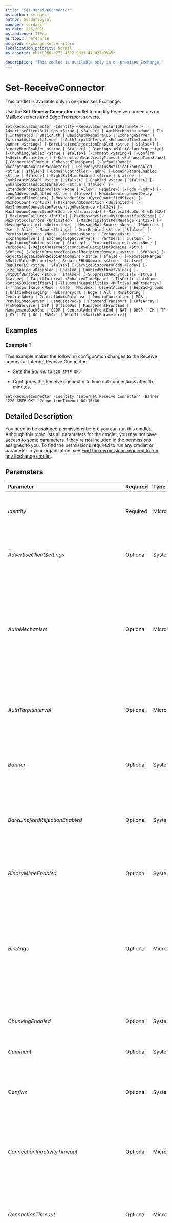 ```yaml
---
title: "Set-ReceiveConnector"
ms.author: serdars
author: SerdarSoysal
manager: serdars
ms.date: 2/6/2018
ms.audience: ITPro
ms.topic: reference
ms.prod: exchange-server-itpro
localization_priority: Normal
ms.assetid: eb7f8960-e772-4312-9d3f-47dd27d9545c

description: "This cmdlet is available only in on-premises Exchange."
---
```


# Set-ReceiveConnector

This cmdlet is available only in on-premises Exchange. 
  
Use the **Set-ReceiveConnector** cmdlet to modify Receive connectors on Mailbox servers and Edge Transport servers.
  
```
Set-ReceiveConnector -Identity <ReceiveConnectorIdParameter> [-AdvertiseClientSettings <$true | $false>] [-AuthMechanism <None | Tls | Integrated | BasicAuth | BasicAuthRequireTLS | ExchangeServer | ExternalAuthoritative>] [-AuthTarpitInterval <EnhancedTimeSpan>] [-Banner <String>] [-BareLinefeedRejectionEnabled <$true | $false>] [-BinaryMimeEnabled <$true | $false>] [-Bindings <MultiValuedProperty>] [-ChunkingEnabled <$true | $false>] [-Comment <String>] [-Confirm [<SwitchParameter>]] [-ConnectionInactivityTimeout <EnhancedTimeSpan>] [-ConnectionTimeout <EnhancedTimeSpan>] [-DefaultDomain <AcceptedDomainIdParameter>] [-DeliveryStatusNotificationEnabled <$true | $false>] [-DomainController <Fqdn>] [-DomainSecureEnabled <$true | $false>] [-EightBitMimeEnabled <$true | $false>] [-EnableAuthGSSAPI <$true | $false>] [-Enabled <$true | $false>] [-EnhancedStatusCodesEnabled <$true | $false>] [-ExtendedProtectionPolicy <None | Allow | Require>] [-Fqdn <Fqdn>] [-LongAddressesEnabled <$true | $false>] [-MaxAcknowledgementDelay <EnhancedTimeSpan>] [-MaxHeaderSize <ByteQuantifiedSize>] [-MaxHopCount <Int32>] [-MaxInboundConnection <Unlimited>] [-MaxInboundConnectionPercentagePerSource <Int32>] [-MaxInboundConnectionPerSource <Unlimited>] [-MaxLocalHopCount <Int32>] [-MaxLogonFailures <Int32>] [-MaxMessageSize <ByteQuantifiedSize>] [-MaxProtocolErrors <Unlimited>] [-MaxRecipientsPerMessage <Int32>] [-MessageRateLimit <Unlimited>] [-MessageRateSource <None | IPAddress | User | All>] [-Name <String>] [-OrarEnabled <$true | $false>] [-PermissionGroups <None | AnonymousUsers | ExchangeUsers | ExchangeServers | ExchangeLegacyServers | Partners | Custom>] [-PipeliningEnabled <$true | $false>] [-ProtocolLoggingLevel <None | Verbose>] [-RejectReservedSecondLevelRecipientDomains <$true | $false>] [-RejectReservedTopLevelRecipientDomains <$true | $false>] [-RejectSingleLabelRecipientDomains <$true | $false>] [-RemoteIPRanges <MultiValuedProperty>] [-RequireEHLODomain <$true | $false>] [-RequireTLS <$true | $false>] [-ServiceDiscoveryFqdn <Fqdn>] [-SizeEnabled <Disabled | Enabled | EnabledWithoutValue>] [-SmtpUtf8Enabled <$true | $false>] [-SuppressXAnonymousTls <$true | $false>] [-TarpitInterval <EnhancedTimeSpan>] [-TlsCertificateName <SmtpX509Identifier>] [-TlsDomainCapabilities <MultiValuedProperty>] [-TransportRole <None | Cafe | Mailbox | ClientAccess | EopBackground | UnifiedMessaging | HubTransport | Edge | All | Monitoring | CentralAdmin | CentralAdminDatabase | DomainController | MDB | ProvisionedServer | LanguagePacks | FrontendTransport | CafeArray | FfoWebService | OSP | OfficeDns | ManagementFrontEnd | ManagementBackEnd | SCOM | CentralAdminFrontEnd | NAT | DHCP | CM | TF | CY | TC | OC | PAVC>] [-WhatIf [<SwitchParameter>]]

```

## Examples
<a name="Examples"> </a>

### Example 1

This example makes the following configuration changes to the Receive connector Internet Receive Connector:
  
- Sets the _Banner_ to `220 SMTP OK`.
    
- Configures the Receive connector to time out connections after 15 minutes.
    
```
Set-ReceiveConnector -Identity "Internet Receive Connector" -Banner "220 SMTP OK" -ConnectionTimeout 00:15:00
```

## Detailed Description
<a name="DetailedDescription"> </a>

You need to be assigned permissions before you can run this cmdlet. Although this topic lists all parameters for the cmdlet, you may not have access to some parameters if they're not included in the permissions assigned to you. To find the permissions required to run any cmdlet or parameter in your organization, see [Find the permissions required to run any Exchange cmdlet](https://technet.microsoft.com/library/mt432940.aspx).
  
## Parameters
<a name="DetailedDescription"> </a>

|**Parameter**|**Required**|**Type**|**Description**|
|:-----|:-----|:-----|:-----|
| _Identity_ <br/> |Required  <br/> |Microsoft.Exchange.Configuration.Tasks.ReceiveConnectorIdParameter  <br/> | The _Identity_ parameter specifies the Receive connector that you want to modify. You can use any value that uniquely identifies the Receive connector. For example: <br/>  Name <br/>  Distinguished name (DN) <br/>  GUID <br/> _\<ServerName\>_\ _\<Name\>_ <br/> |
| _AdvertiseClientSettings_ <br/> |Optional  <br/> |System.Boolean  <br/> | The _AdvertiseClientSettings_ parameter specifies whether the SMTP server name, port number, and authentication settings for the Receive connector are displayed to users in the options of Outlook on the web. Valid values are: <br/>  `$true`: The SMTP values are displayed in Outlook on the web. Typically, you would only use this setting for a Receive connector with the usage type  `Client` (authenticated SMTP connections on TCP port 587 for POP3 and IMAP4 clients). <br/>  `$false`: The SMTP values are displayed in Outlook on the web. This is the default value.  <br/> |
| _AuthMechanism_ <br/> |Optional  <br/> |Microsoft.Exchange.Data.Directory.SystemConfiguration.AuthMechanisms  <br/> | The _AuthMechanism_ parameter specifies the advertised and accepted authentication mechanisms for the Receive connector. Valid values are: <br/>  `None` <br/>  `Tls` <br/>  `Integrated` <br/>  `BasicAuth` <br/>  `BasicAuthRequireTLS` <br/>  `ExchangeServer` <br/>  `ExternalAuthoritative` <br/>  You can specify multiple values separated by commas, but some values have dependencies and exclusions: <br/>  You can only use the value `None` by itself. <br/>  The value `BasicAuthRequireTLS` also requires the values `BasicAuth` and `Tls`.  <br/>  The only other value that you can use with `ExternalAuthoritative` is `Tls`.  <br/>  The value `Tls` is required when the value of the _RequireTLS_ parameter is `$true`.  <br/>  The value `ExternalAuthoritative`, requires you to set the value of the _PermissionGroups_ parameter to `ExchangeServers`.  <br/> |
| _AuthTarpitInterval_ <br/> |Optional  <br/> |Microsoft.Exchange.Data.EnhancedTimeSpan  <br/> |The _AuthTarpitInterval_ parameter specifies the period of time to delay responses to failed authentication attempts from remote servers that may be abusing the connection. The default value is 5 seconds. <br/> To specify a value, enter it as a time span:  `dd.hh:mm:ss` where `dd` = days, `hh` = hours, `mm` = minutes, and `ss` = seconds. <br/> When you set the value to  `00:00:00`, you disable the authentication tarpit interval. Setting the value to more than a few seconds can cause timeouts and mail flow issues.  <br/> You can configure the delay for other SMTP failure responses by using the _TarpitInterval_ parameter. <br/> |
| _Banner_ <br/> |Optional  <br/> |System.String  <br/> |The _Banner_ parameter specifies a custom SMTP 220 banner that's displayed to remote messaging servers that connect to the Receive connector. When you specify a value, enclose the value in quotation marks, and start the value with `220` (the default "Service ready" SMTP response code). <br/>  The default value of this parameter is blank ( `$null`), which uses the following SMTP banner:  <br/>  `220 <Servername> Microsoft ESMTP MAIL service ready at <RegionalDay-Date-24HourTimeFormat><RegionalTimeZoneOffset>` <br/> |
| _BareLinefeedRejectionEnabled_ <br/> |Optional  <br/> |System.Boolean  <br/> | The _BareLinefeedRejectionEnabled_ parameter specifies whether this Receive connector rejects messages that contain line feed (LF) characters without immediately preceding carriage return characters (CR) in the SMTP `DATA` stream. This condition is known asbare line feeds. Valid values are:  <br/>  `$true`: Messages that contain bare line feeds are rejected.  <br/>  `$false`: Messages that contain bare line feeds aren't rejected. This is the default value.  <br/>  Although message that contain bare line feeds might be delivered successfully, these messages don't follow SMTP protocol standards, and might cause problems on messaging servers <br/> |
| _BinaryMimeEnabled_ <br/> |Optional  <br/> |System.Boolean  <br/> | The _BinaryMimeEnabled_ parameter specifies whether the `BINARYMIME` Extended SMTP extension is enabled or disabled on the Receive connector. Valid values are: <br/>  `$true`:  `BINARYMIME` is enabled and is advertised in the EHLO response. This setting requires that the _ChunkingEnabled_ parameter is also set to the value `$true`. This is the default value.  <br/>  `$false`:  `BINARYMIME` is disabled and isn't advertised in the EHLO response. <br/>  The binary MIME extension is defined in RFC 3030. <br/> |
| _Bindings_ <br/> |Optional  <br/> |Microsoft.Exchange.Data.MultiValuedProperty  <br/> | The _Bindings_ parameter specifies the local IP address and TCP port number that's used by the Receive connector. This parameter uses the syntax `"<IPv4 Address>:<TCP Port>","<IPv6 Address>:<TCP Port>"`. You can specify an IPv4 address and port, and IPv6 address and port, or both. The IP address values  `0.0.0.0` or `[::]:` indicate that the Receive connector uses all available local IPv4 or all IPv6 addresses. <br/> > [!NOTE]>  You need to specify a valid local IP address from the network adapters of the Exchange server. If you specify an invalid local IP address, the Microsoft Exchange Transport service might fail to start when the service is restarted.           The values for this parameter must satisfy one of the following uniqueness requirements: <br/>  The combination of IP address and TCP port doesn't conflict with the IP address and TCP port that's used on another Receive connector on the server. <br/>  You use an existing combination of IP address and TCP port that's configured on another Receive connector on the server, but you restrict the remote IP addresses by using the _RemoteIPRanges_ parameter. When you create a Receive connector, you can only use the _RemoteIPRanges_ and _Bindings_ parameters together with the _Custom_ or _Partner_ switches (or the _Usage_ parameter with the values `Custom` or `Partner`.  <br/> |
| _ChunkingEnabled_ <br/> |Optional  <br/> |System.Boolean  <br/> | The _ChunkingEnabled_ parameter specifies whether the `CHUNKING` Extended SMTP extension is enabled or disabled on the Receive connector. Valid values are: <br/>  `$true`:  `CHUNKING` is enabled and is advertised in the EHLO response. This is the default value. <br/>  `$false`:  `CHUNKING` is disabled and isn't advertised in the EHLO response. <br/>  Chunking is defined in RFC 3030. <br/> |
| _Comment_ <br/> |Optional  <br/> |System.String  <br/> |The _Comment_ parameter specifies an optional comment. If you specify a value that contains spaces, enclose the value in quotation marks ("), for example: `"This is an admin note"`.  <br/> |
| _Confirm_ <br/> |Optional  <br/> |System.Management.Automation.SwitchParameter  <br/> | The _Confirm_ switch specifies whether to show or hide the confirmation prompt. How this switch affects the cmdlet depends on if the cmdlet requires confirmation before proceeding. <br/>  Destructive cmdlets (for example, **Remove-\*** cmdlets) have a built-in pause that forces you to acknowledge the command before proceeding. For these cmdlets, you can skip the confirmation prompt by using this exact syntax: `-Confirm:$false`.  <br/>  Most other cmdlets (for example, **New-\*** and **Set-\*** cmdlets) don't have a built-in pause. For these cmdlets, specifying the _Confirm_ switch without a value introduces a pause that forces you acknowledge the command before proceeding. <br/> |
| _ConnectionInactivityTimeout_ <br/> |Optional  <br/> |Microsoft.Exchange.Data.EnhancedTimeSpan  <br/> |The _ConnectionInactivityTimeout_ parameter specifies the maximum amount of idle time before a connection to the Receive connector is closed. <br/> To specify a value, enter it as a time span:  `dd.hh:mm:ss` where `dd` = days, `hh` = hours, `mm` = minutes, and `ss` = seconds. <br/> A valid value for this parameter is  `00:00:01` (one second) to `1.00:00:00` (one day). <br/>  The default value for Receive connectors on Mailbox servers is `00:05:00` (5 minutes). The default value for Receive connectors on Edge Transport servers is `00:01:00` (1 minute). <br/> The value of this parameter must be less than the value of the _ConnectionTimeout_ parameter. <br/> |
| _ConnectionTimeout_ <br/> |Optional  <br/> |Microsoft.Exchange.Data.EnhancedTimeSpan  <br/> |The _ConnectionTimeout_ parameter specifies the maximum time that the connection to the Receive connector can remain open, even if the connection is actively transmitting data. <br/> To specify a value, enter it as a time span:  `dd.hh:mm:ss` where `dd` = days, `hh` = hours, `mm` = minutes, and `ss` = seconds. <br/> A valid value for this parameter is  `00:00:01` (one second) to `1.00:00:00` (one day). <br/>  The default value for Receive connectors on Mailbox servers is `00:10:00` (10 minutes). The default value for Receive connectors on Edge Transport servers is `00:05:00` (5 minutes). <br/> The value of this parameter must be greater than the value of the _ConnectionInactivityTimeout_ parameter. <br/> |
| _DefaultDomain_ <br/> |Optional  <br/> |Microsoft.Exchange.Configuration.Tasks.AcceptedDomainIdParameter  <br/> | The _DefaultDomain_ parameter specifies the default accepted domain to use for the Exchange organization. You can use any value that uniquely identifies the accepted domain. For example: <br/>  Name <br/>  Distinguished name (DN) <br/>  GUID <br/>  Although you can configure any accepted domain as the default domain, you typically specify an authoritative domain. The default domain is used by: <br/>  The external postmaster address: postmaster@ _\<default domain\>_.  <br/>  Encapsulated non-SMTP email addresses (Internet Mail Connector Encapsulated Address or IMCEA encapsulation). <br/>  The primary address for all recipients in the default email address policy. If you configure another accepted domain as the default domain, the default email address policy isn't automatically updated. <br/> |
| _DeliveryStatusNotificationEnabled_ <br/> |Optional  <br/> |System.Boolean  <br/> | The _DeliveryStatusNotificationEnabled_ parameter specifies whether the `DSN` (delivery status notification) Extended SMTP extension is enabled or disabled on the Receive connector. Valid values are: <br/>  `$true`:  `DSN` is enabled and is advertised in the EHLO response. This is the default value. <br/>  `$false`:  `DSN` is disabled and isn't advertised in the EHLO response. <br/>  Delivery status notifications are defined in RFC 3461. <br/> |
| _DomainController_ <br/> |Optional  <br/> |Microsoft.Exchange.Data.Fqdn  <br/> |The _DomainController_ parameter specifies the domain controller that's used by this cmdlet to read data from or write data to Active Directory. You identify the domain controller by its fully qualified domain name (FQDN). For example, `dc01.contoso.com`.  <br/> The _DomainController_ parameter isn't supported on Edge Transport servers. An Edge Transport server uses the local instance of Active Directory Lightweight Directory Services (AD LDS) to read and write data. <br/> |
| _DomainSecureEnabled_ <br/> |Optional  <br/> |System.Boolean  <br/> | The _DomainSecureEnabled_ parameter specifies whether to enable or disable mutual Transport Layer Security (TLS) authentication (also known as Domain Secure) for the domains that are serviced by the Receive connector. Valid values are: <br/>  `$true`: Mutual TLS authentication is enabled.  <br/>  `$false`: Mutual TLS authentication is disabled.  <br/>  Note that setting this parameter to the value `$true` is only part of the requirements for enabling mutual TLS authentication: <br/>  The _AuthMechanism_ parameter must contain the value `Tls`, and can't contain the value  `ExternalAuthoritative`.  <br/>  The domain that's used for mutual TLS authentication must be configured in the following locations: <br/>  The _TLSReceiveDomainSecureList_ parameter on the **Set-TransportConfig** cmdlet. <br/>  The _AddressSpaces_ parameter on the **Set-SendConnector** cmdlet for the corresponding Send connector. <br/>  The _TLSSendDomainSecureList_ parameter on the **Set-TransportConfig** cmdlet. <br/> |
| _EightBitMimeEnabled_ <br/> |Optional  <br/> |System.Boolean  <br/> | The _EightBitMimeEnabled_ parameter specifies whether the `8BITMIME` Extended SMTP extension is enabled or disabled on the Receive connector. Valid values are: <br/>  `$true`:  `8BITMIME` is enabled and is advertised in the EHLO response. This is the default value. <br/>  `$false`:  `8BITMIME` is disabled and isn't advertised in the EHLO response. <br/>  8-bit data transmission is defined in RFC 6152. <br/> |
| _EnableAuthGSSAPI_ <br/> |Optional  <br/> |System.Boolean  <br/> | The _EnableAuthGSSAPI_ parameter enables or disables Kerberos when Integrated Windows authentication is available on the Receive connector (the _AuthMechanism_ parameter contains the value `Integrated`). Valid values are:  <br/>  `$true`: Kerberos is enabled. The Extended SMTP keyword  `AUTH GSSAPI NTLM` is advertised in the EHLO response. Clients can use Kerberos or NTLM for Integrated Windows authentication. <br/>  `$false`: Kerberos is disabled. The Extended SMTP keyword  `AUTH NTLM` is advertised in the EHLO response. Clients can only use NTLM for Integrated Windows authentication. <br/>  The Generic Security Services application programming interface (GSSAPI) is an IETF standard for accessing security services. <br/> |
| _Enabled_ <br/> |Optional  <br/> |System.Boolean  <br/> | The _Enabled_ parameter specifies whether to enable or disable the Receive connector. Valid values are: <br/>  `$true`: The Receive connector is enabled. This is the default value.  <br/>  `$false`: The Receive connector is disabled.  <br/> |
| _EnhancedStatusCodesEnabled_ <br/> |Optional  <br/> |System.Boolean  <br/> | The _EnhancedStatusCodesEnabled_ parameter specifies whether the `ENHANCEDSTATUSCODES` Extended SMTP extension is enabled or disabled on the Receive connector. Valid values are: <br/>  `$true`:  `ENHANCEDSTATUSCODES` is enabled and is advertised in the EHLO response. This is the default value. <br/>  `$false`:  `ENHANCEDSTATUSCODES` is disabled and isn't advertised in the EHLO response. <br/>  Enhanced status codes are defined in RFC 2034. <br/> |
| _ExtendedProtectionPolicy_ <br/> |Optional  <br/> |Microsoft.Exchange.Data.Directory.SystemConfiguration.ExtendedProtectionPolicySetting  <br/> | The _ExtendedProtectionPolicy_ parameter specifies how you want to use Extended Protection for Authentication on the Receive connector.Valid values are: <br/>  `None`: Extended Protection for Authentication won't be used. This is the default value.  <br/>  `Allow`: Extended Protection for Authentication will be used only if the connecting host supports it. Otherwise, the connections will be established without Extended Protection for Authentication.  <br/>  `Require`: Extended Protection for Authentication will be required for all incoming connections to this Receive connector. If the connecting host doesn't support Extended Protection for Authentication, the connection will be rejected.  <br/>  Extended Protection for Authentication enhances the protection and handling of credentials when authenticating network connections using Integrated Windows authentication. Integrated Windows authentication is also known as NTLM. We strongly recommend that you use Extended Protection for Authentication if you are using Integrated Windows authentication. <br/> |
| _Fqdn_ <br/> |Optional  <br/> |Microsoft.Exchange.Data.Fqdn  <br/> | The _Fqdn_ parameter specifies the destination FQDN that's shown to connected messaging servers. This value is used in the following locations: <br/>  In the default SMTP banner of the Receive connector <br/>  In the EHLO/HELO response of the Receive connector <br/>  In the most recent `Received` header field in the incoming message when the message enters the Transport service on a Mailbox server or an Edge server <br/>  During TLS authentication <br/>  The default value is the FQDN of theExchange server that contains the Receive connector (for example `edge01.contoso.com`). You can specify a different FQDN (for example,  `mail.contoso.com`).  <br/> > [!NOTE]>  Don't modify this value on the default Receive connector named Default < _Server Name_> on Mailbox servers. If you have multiple Mailbox servers in your organization, internal mail flow between Mailbox servers fails if you change the FQDN value on this Receive connector.           |
| _LongAddressesEnabled_ <br/> |Optional  <br/> |System.Boolean  <br/> | The _LongAddressesEnabled_ parameter specifies whether the Receive connector accepts long X.400 email addresses. The X.400 email addresses are encapsulated in SMTP email addresses by using the Internet Mail Connector Encapsulated Address (IMCEA) encapsulation method. Valid values are: <br/>  `$true`: X.400 email addresses can be up to 1,860 characters long after IMCEA encapsulation.  <br/>  `$false`: The maximum length of a complete SMTP email address is 571 characters. This is the default value.  <br/>  When you set this parameter to the value `$true` the following changes are made to the Receive connector: <br/>  The `XLONGADDR` Extended SMTP extension is enabled and is advertised in the EHLO response. <br/>  The accepted line length of an SMTP session is increased to 8,000 characters. <br/>  Valid long addresses are accepted by the `MAIL FROM` and `RCPT TO` SMTP commands. <br/>  You can only configure this parameter on Receive connectors in the Transport service on Mailbox servers. <br/> |
| _MaxAcknowledgementDelay_ <br/> |Optional  <br/> |Microsoft.Exchange.Data.EnhancedTimeSpan  <br/> |This parameter isn't used by Microsoft Exchange Server 2016. It's only used by Microsoft Exchange 2010 servers in a coexistence environment.  <br/> The _MaxAcknowledgementDelay_ parameter specifies the period the transport server delays acknowledgement when receiving messages from a host that doesn't support shadow redundancy. When receiving messages from a host that doesn't support shadow redundancy, a Microsoft Exchange Server 2010 transport server delays issuing an acknowledgement until it verifies that the message has been successfully delivered to all recipients. However, if it takes too long to verify successful delivery, the transport server times out and issues an acknowledgement anyway. The default value is 30 seconds. <br/> To specify a value, enter it as a time span:  `dd.hh:mm:ss` where `dd` = days, `hh` = hours, `mm` = minutes, and `ss` = seconds. <br/> |
| _MaxHeaderSize_ <br/> |Optional  <br/> |Microsoft.Exchange.Data.ByteQuantifiedSize  <br/> | The _MaxHeaderSize_ parameter specifies the maximum size of the SMTP message header before the Receive connector closes the connection. The default value is 256 kilobytes (262144 bytes). <br/>  When you enter a value, qualify the value with one of the following units: <br/>  `B` (bytes) <br/>  `KB` (kilobytes) <br/>  `MB` (megabytes) <br/>  `GB` (gigabytes) <br/>  `TB` (terabytes) <br/>  Unqualified values are typically treated as bytes, but small values may be rounded up to the nearest kilobyte. <br/>  A valid value is from 1 to 2147483647 bytes. <br/> |
| _MaxHopCount_ <br/> |Optional  <br/> |System.Int32  <br/> |The _MaxHopCount_ parameter specifies the maximum number of hops that a message can take before the message is rejected by the Receive connector. The maximum number of hops is determined by the number of `Received` header fields that exist in a submitted message. <br/> A valid value is from 1 to 500. The default value is 30.  <br/> |
| _MaxInboundConnection_ <br/> |Optional  <br/> |Microsoft.Exchange.Data.Unlimited  <br/> |The _MaxInboundConnection_ parameter specifies the maximum number of inbound connections that this Receive connector serves at the same time. <br/> A valid value is from 1 to 2147483647, or the value  `unlimited`. The default value is 5000.  <br/>  To disable the inbound connection limit on a Receive connector, enter a value of `unlimited`.  <br/> |
| _MaxInboundConnectionPercentagePerSource_ <br/> |Optional  <br/> |System.Int32  <br/> |The _MaxInboundConnectionPercentagePerSource_ parameter specifies the maximum number of connections that a Receive connector serves at the same time from a single IP address, expressed as the percentage of available remaining connections on a Receive connector. <br/> A valid value is from 1 to 100 without the percent sign (%). The default value is 2 percent.  <br/> |
| _MaxInboundConnectionPerSource_ <br/> |Optional  <br/> |Microsoft.Exchange.Data.Unlimited  <br/> |The _MaxInboundConnectionPerSource_ parameter specifies the maximum number of connections that this Receive connector serves at the same time from a single IP address. <br/> A valid value is from 1 to 10000, or the value  `unlimited`. The default value is 20.  <br/>  To disable the inbound connection per source limit on a Receive connector, enter a value of `unlimited`.  <br/> |
| _MaxLocalHopCount_ <br/> |Optional  <br/> |System.Int32  <br/> |The _MaxLocalHopCount_ parameter specifies the maximum number of local hops that a message can take before the message is rejected by the Receive connector. The maximum number of local hops is determined by the number of `Received` headers with local server addresses in a submitted message. <br/> A valid value is from 0 to 50. The default value is 8.  <br/> When you specify the value 0, the message is never rejected based on the number of local hops.  <br/> |
| _MaxLogonFailures_ <br/> |Optional  <br/> |System.Int32  <br/> |The _MaxLogonFailures_ parameter specifies the number of logon failures that the Receive connector retries before it closes the connection. <br/> A valid value is from 0 to 10. The default value is 3.  <br/>  When you specify the value 0, the connection is never closed because of logon failures. <br/> |
| _MaxMessageSize_ <br/> |Optional  <br/> |Microsoft.Exchange.Data.ByteQuantifiedSize  <br/> | The _MaxMessageSize_ parameter specifies the maximum size of a message that's allowed through the Receive connector. The default value is 36 MB, which results in a realistic maximum message size of 25 MB. <br/>  When you enter a value, qualify the value with one of the following units: <br/>  `B` (bytes) <br/>  `KB` (kilobytes) <br/>  `MB` (megabytes) <br/>  `GB` (gigabytes) <br/>  `TB` (terabytes) <br/>  Unqualified values are typically treated as bytes, but small values may be rounded up to the nearest kilobyte. <br/>  A valid value for this parameter is from 65536 to 2147483647 bytes. <br/>  For any message size limit, you need to set a value that's larger than the actual size you want enforced. This accounts for the Base64 encoding of attachments and other binary data. Base64 encoding increases the size of the message by approximately 33%, so the value you specify should be approximately 33% larger than the actual message size you want enforced. For example, if you specify a maximum message size value of 64 MB, you can expect a realistic maximum message size of approximately 48 MB. <br/> |
| _MaxProtocolErrors_ <br/> |Optional  <br/> |Microsoft.Exchange.Data.Unlimited  <br/> |The _MaxProtocolErrors_ parameter specifies the maximum number of SMTP protocol errors that the Receive connector accepts before closing the connection. <br/> A valid value is from 0 to 2147483647, or the value  `unlimited`. The default value is 5.  <br/>  When you specify the value `unlimited`, a connection is never closed because of protocol errors.  <br/> |
| _MaxRecipientsPerMessage_ <br/> |Optional  <br/> |System.Int32  <br/> |The _MaxRecipientsPerMessage_ parameter specifies the maximum number of recipients per message that the Receive connector accepts before closing the connection. <br/> A valid value is from 1 to 512000. The default value is 200.  <br/> |
| _MessageRateLimit_ <br/> |Optional  <br/> |Microsoft.Exchange.Data.Unlimited  <br/> |The _MessageRateLimit_ parameter specifies the maximum number of messages that can be sent by a single client IP address per minute. <br/> A valid value is from 1 to 2147483647, or the value  `unlimited`.  <br/>  To remove the message rate limit on a Receive connector, enter a value of `unlimited`.  <br/> The default value for Receive connectors on Mailbox servers is  `unlimited`. The default value for Receive connectors on an Edge Transport servers is 600.  <br/> |
| _MessageRateSource_ <br/> |Optional  <br/> |Microsoft.Exchange.Data.Directory.SystemConfiguration.MessageRateSourceFlags  <br/> | The _MessageRateSource_ parameter specifies how the message submission rate is calculated. Valid values are: <br/>  `None`: No message submission rate is calculated.  <br/>  `IPAddress`: The message submission rate is calculated for sending hosts.  <br/>  `User`: The message submission rate is calculated for sending users (specified with the  `MAIL FROM` SMTP command). <br/>  `All`: The message submission rate is calculated for both the sending users and sending hosts.  <br/> |
| _Name_ <br/> |Optional  <br/> |System.String  <br/> |The _Name_ parameter specifies the unique name for the Receive connector. The maximum length is 64 characters. If the value contains spaces, enclose the value in quotation marks. <br/> |
| _OrarEnabled_ <br/> |Optional  <br/> |System.Boolean  <br/> | The _OrarEnabled_ parameter enables or disables Originator Requested Alternate Recipient (ORAR) on the Receive connector. Valid values are: <br/>  `$true`: ORAR is enabled and is advertised in the  `XORAR` keyword in the EHLO response. The actual ORAR information is transmitted in the `RCPT TO` SMTP command. <br/>  `$false`: ORAR is disabled and is isn't advertised in the EHLO response. This is the default value.  <br/>  If the email address specified in the ORAR information is a long X.400 email address, you need to set the _LongAddressesEnabled_ parameter to the value `$true`.  <br/> |
| _PermissionGroups_ <br/> |Optional  <br/> |Microsoft.Exchange.Data.PermissionGroups  <br/> | The _PermissionGroups_ parameter specifies the well-known security principals who are authorized to use the Receive connector, and the permissions that are assigned to them. Valid values are: <br/>  `None` <br/>  `AnonymousUsers` <br/>  `ExchangeUsers` <br/>  `ExchangeServers` <br/>  `ExchangeLegacyServers` <br/>  `Partners` <br/>  `Custom` <br/>  The default permission groups that are assigned to a Receive connector depend on the connector usage type parameter that was used when the connector was created ( _Client_, _Internal_, _Internet_, _Partner_, or _Usage_).  <br/>  When you use the value `Custom`, you need to configure individual permissions by using the **Add-ADPermission** cmdlet. <br/>  For more information about the default permissions and security principals for permission groups, see[Receive connector permission groups](https://technet.microsoft.com/library/17751a60-39fe-433f-84d2-bfc14ff4ba51.aspx#PermissionGroups).  <br/> |
| _PipeliningEnabled_ <br/> |Optional  <br/> |System.Boolean  <br/> | The _PipeliningEnabled_ parameter specifies whether the `PIPELINING` Extended SMTP extension is enabled or disabled on the Receive connector. Valid values are: <br/>  `$true`:  `PIPELINING` is enabled and is advertised in the EHLO response. This is the default value. <br/>  `$false`:  `PIPELINING` is disabled and isn't advertised in the EHLO response. <br/>  Pipelining is defined in RFC 2920. <br/> |
| _ProtocolLoggingLevel_ <br/> |Optional  <br/> |Microsoft.Exchange.Data.ProtocolLoggingLevel  <br/> | The _ProtocolLoggingLevel_ parameter specifies whether to enable or disable protocol logging for the Receive connector. Valid values are: <br/>  `None`: Protocol logging is disabled on the Receive connector. This is the default value.  <br/>  `Verbose`: Protocol logging is enabled on the Receive connector.  <br/>  For more information about protocol logging, see[Protocol Logging](https://technet.microsoft.com/library/40da446b-bcc3-4a97-ace7-a54f6ddebd79.aspx).  <br/> |
| _RejectReservedSecondLevelRecipientDomains_ <br/> |Optional  <br/> |System.Boolean  <br/> | The _RejectReservedSecondLevelRecipientDomains_parameter specifies whether to reject connections that contain recipients in reserved second-level domains as specified in RFC 2606 (example.com, example.net, or example.org). Valid value are:  <br/>  `$true`: **RCPT TO** commands that contain reserved second-level domains are rejected. <br/>  `$false`: **RCPT TO** commands that contain reserved second-level domains aren't rejected. This is the default value. <br/> |
| _RejectReservedTopLevelRecipientDomains_ <br/> |Optional  <br/> |System.Boolean  <br/> | The _RejectReservedTopLevelRecipientDomains_parameter specifies whether to reject connections that contain recipients in reserved top-level domains (TLDs) as specified in RFC 2606 (.test, .example, .invalid, or .localhost). Valid value are:  <br/>  `$true`: **RCPT TO** commands that contain reserved TLDs are rejected. <br/>  `$false`: **RCPT TO** commands that contain reserved TLDs aren't rejected. This is the default value. <br/> |
| _RejectSingleLabelRecipientDomains_ <br/> |Optional  <br/> |System.Boolean  <br/> | The _RejectSingleLabelRecipientDomains_parameter specifies whether to reject connections that contain recipients in single-label domains (for example, chris@contoso instead of chris@contoso.com). Valid values are:  <br/>  `$true`: **RCPT TO** commands that contain single-label domains are rejected. <br/>  `$false`: **RCPT TO** commands that contain single-label domains aren't rejected. This is the default value. <br/> |
| _RemoteIPRanges_ <br/> |Optional  <br/> |Microsoft.Exchange.Data.MultiValuedProperty  <br/> | The _RemoteIPRanges_ parameter specifies the remote IP addresses that the Receive connector accepts messages from. Valid values are: <br/> **Single IP address**: For example,  `192.168.1.1` or `fe80::39bd:88f7:6969:d223%11`.  <br/> **IP address range**: For example,  `192.168.1.1-192.168.1.254`.  <br/> **Classless Inter-Domain Routing (CIDR) IP**: For example,  `192.168.1.1/24` or `2001:0DB8::CD3/60`.  <br/>  You can specify multiple value separated by commas ( `"<value1>","<value2>"...`).  <br/>  Multiple Receive connectors on the same server can have overlapping remote IP address ranges as long as one IP address range is completely overlapped by another. For example, you can configure the following remote IP address ranges on different Receive connectors on the same server: <br/>  `0.0.0.0` <br/>  `192.168.1.1/24` <br/>  `192.168.1.10` <br/>  When remote IP address ranges overlap, the Receive connector with the most specific match to the IP address of the connecting server is used. <br/> |
| _RequireEHLODomain_ <br/> |Optional  <br/> |System.Boolean  <br/> | The _RequireEHLODomain_ parameter specifies whether the client must provide a domain name in the EHLO handshake after the SMTP connection is established. Valid values are: <br/>  `$true`: The client must provide a domain name in the EHLO handshake. If it doesn't, the SMTP connection is closed.  <br/>  `$false`: The client isn't required to provide a domain name in the EHLO handshake. This is the default value.  <br/> |
| _RequireTLS_ <br/> |Optional  <br/> |System.Boolean  <br/> | The _RequireTLS_ parameter specifies whether to require TLS transmission for inbound messages on the Receive connector. Valid values are: <br/>  `$true`: Inbound messages on the Receive connector require TLS transmission.  <br/>  `$false`: Inbound messages on the Receive connector don't require TLS transmission. This is the default value.  <br/> |
| _ServiceDiscoveryFqdn_ <br/> |Optional  <br/> |Microsoft.Exchange.Data.Fqdn  <br/> |The _ServiceDiscoveryFqdn_ parameter specifies the service discovery fully-qualified domain name (FQDN). for the Receive connector. <br/> |
| _SizeEnabled_ <br/> |Optional  <br/> |Microsoft.Exchange.Data.SizeMode  <br/> | The _SizeEnabled_ parameter specifies how the `SIZE` Extended SMTP extension is used on the Receive connector. Valid values are: <br/>  `Enabled`:  `SIZE` is enabled and is advertised in the EHLO response along with the value of the _MaxMessageSize_ parameter. If the size of the inbound message exceeds the specified value, the Receive connector closes the connection with an error code. This is the default value. <br/>  `Disabled`:  `SIZE` is disabled and isn't advertised in the EHLO response. <br/>  `EnabledwithoutValue`:  `SIZE` is enabled and is advertised in the EHLO response, but the value of the _MaxMessageSize_ parameter isn't disclosed in the EHLO response. This setting allows messages to bypass message size checks for authenticated connections between Mailbox servers. <br/>  `SIZE` is defined in RFC 1870. <br/> |
| _SmtpUtf8Enabled_ <br/> |Optional  <br/> |System.Boolean  <br/> |This parameter is reserved for internal Microsoft use.  <br/> |
| _SuppressXAnonymousTls_ <br/> |Optional  <br/> |System.Boolean  <br/> | The _SuppressXAnonymousTls_ parameter specifies whether the `X-ANONYMOUSTLS` Extended SMTP extension is enabled or disabled on the Receive connector. Valid values are: <br/>  `$true`:  `X-ANONYMOUSTLS` is disabled and isn't advertised in the EHLO response. This setting also requires that you set the _UseDownGradedExchangeServerAuth_ parameter to the value `$true` on the **Set-TransportService** cmdlet on the server. <br/>  `$false`:  `X-ANONYMOUSTLS` is enabled and is advertised in the EHLO response. This is the default value. <br/>  The `X-ANONYMOUSTLS` extension is important when the _AuthMechanism_ parameter contains the value `ExchangeServer`.  <br/> |
| _TarpitInterval_ <br/> |Optional  <br/> |Microsoft.Exchange.Data.EnhancedTimeSpan  <br/> |The _TarpitInterval_ parameter specifies the period of time to delay an SMTP response to a remote server that may be abusing the connection. The default value is `00:00:05` (5 seconds). <br/> To specify a value, enter it as a time span:  `dd.hh:mm:ss` where `dd` = days, `hh` = hours, `mm` = minutes, and `ss` = seconds. <br/> When you set the value to  `00:00:00`, you disable the tarpit interval. Setting this value to more than a few seconds can cause timeouts and mail flow issues.  <br/> You can configure the delay for authentication failure responses by using the _AuthTarpitInterval_ parameter. <br/> |
| _TlsCertificateName_ <br/> |Optional  <br/> |Microsoft.Exchange.Data.SmtpX509Identifier  <br/> |The _TlsCertificateName_ parameter specifies the X.509 certificate to use for TLS encryption. A valid value for this parameter is `"<I>X.500Issuer<S>X.500Subject"`. The _X.500Issuer_ value is found in the certificate's `Issuer` field, and the _X.500Subject_ value is found in the certificate's `Subject` field. You can find these values by running the **Get-ExchangeCertificate** cmdlet. Or, after you run **Get-ExchangeCertificate** to find the thumbprint value of the certificate, run the command `$TLSCert = Get-ExchangeCertificate -Thumbprint <Thumbprint>`, run the command  `$TLSCertName = "<I>$($TLSCert.Issuer)<S>$($TLSCert.Subject)"`, and then use the value  `$TLSCertName` for this parameter. <br/> |
| _TlsDomainCapabilities_ <br/> |Optional  <br/> |Microsoft.Exchange.Data.MultiValuedProperty  <br/> | The _TlsDomainCapabilities_ parameter specifies the capabilities that the Receive connector makes available to specific hosts outside of the organization. Remote hosts are authenticated with TLS with certificate validation before these capabilities are offered. <br/>  This parameter uses the following syntax: <br/>  `"<domain1>:<capability1>,<capability 2>>"...,"<domain2>:<capability1>,<capability2>..."...` <br/>  The available _\<capability\>_ values are: <br/>  `AcceptOorgProtocol` <br/>  `AcceptOorgHeader` <br/>  The available _\<domainy\>_ values are an SMTP domain (for example, `contoso.com`), or the value  `NO-TLS` for non-TLS encrypted inbound connections. <br/>  For example, `"contoso.com:AcceptOorgProtocol","fabrikam.com:AcceptOorgProtocol,AcceptOorgHeader"` <br/> |
| _TransportRole_ <br/> |Optional  <br/> |Microsoft.Exchange.Data.Directory.SystemConfiguration.ServerRole  <br/> | The _TransportRole_ parameter specifies the transport service on the Mailbox server where the Receive connector is created.. Valid values are: <br/>  `FrontendTransport`: The Front End Transport service where client or external SMTP connections occur.  <br/>  `HubTransport`: The Transport service where Exchange server and proxied client SMTP connections occur.  <br/>  You can't use this parameter on Edge Transport servers. <br/> |
| _WhatIf_ <br/> |Optional  <br/> |System.Management.Automation.SwitchParameter  <br/> |The _WhatIf_ switch simulates the actions of the command. You can use this switch to view the changes that would occur without actually applying those changes. You don't need to specify a value with this switch. <br/> |
   
## Input Types
<a name="InputTypes"> </a>

To see the input types that this cmdlet accepts, see [Cmdlet Input and Output Types](http://go.microsoft.com/fwlink/p/?linkId=616387). If the Input Type field for a cmdlet is blank, the cmdlet doesn't accept input data. 
  
## Return Types
<a name="ReturnTypes"> </a>

To see the return types, which are also known as output types, that this cmdlet accepts, see [Cmdlet Input and Output Types](http://go.microsoft.com/fwlink/p/?linkId=616387). If the Output Type field is blank, the cmdlet doesn't return data. 
  

